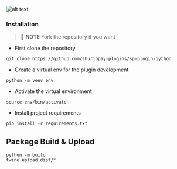 ![alt text](https://shurjopay.com.bd/dev/images/shurjoPay.png)
### Installation

> 📝 **NOTE** Fork the repository if you want

- First clone the repository

```
git clone https://github.com/shurjopay-plugins/sp-plugin-python

```

- Create a virtual env for the plugin development

```
python -m venv env

```

- Activate the virtual environment

```
source env/bin/activate

```

- Install project requirements

```
pip install -r requirements.txt

```

## Package Build & Upload

```
python -m build
twine upload dist/*
```